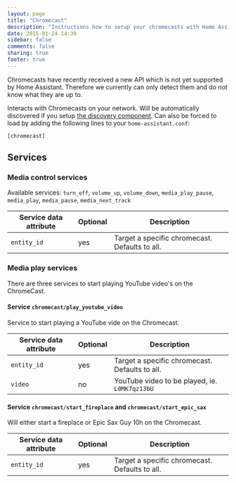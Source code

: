 ```yaml
---
layout: page
title: "Chromecast"
description: "Instructions how to setup your chromecasts with Home Assistant."
date: 2015-01-24 14:39
sidebar: false
comments: false
sharing: true
footer: true
---
```


<p class='note warning'>
Chromecasts have recently received a new API which is not yet supported by Home Assistant. Therefore we currently can only detect them and do not know what they are up to.
</p> 

Interacts with Chromecasts on your network. Will be automatically discovered if you setup [the discovery component]({{site_root}}/components/discovery.html). Can also be forced to load by adding the following lines to your `home-assistant.conf`:

```
[chromecast]
```

## Services

### Media control services
Available services: `turn_off`, `volume_up`, `volume_down`, `media_play_pause`, `media_play`, `media_pause`, `media_next_track`

| Service data attribute | Optional | Description |
| ---------------------- | -------- | ----------- |
| `entity_id`            |      yes | Target a specific chromecast. Defaults to all.

### Media play services

There are three services to start playing YouTube video's on the ChromeCast.

#### Service `chromecast/play_youtube_video`
Service to start playing a YouTube vide on the Chromecast. 

| Service data attribute | Optional | Description |
| ---------------------- | -------- | ----------- |
| `entity_id`            |      yes | Target a specific chromecast. Defaults to all.
| `video`                |       no | YouTube video to be played, ie. `L0MK7qz13bU`


#### Service `chromecast/start_fireplace` and `chromecast/start_epic_sax`
Will either start a fireplace or Epic Sax Guy 10h on the Chromecast.

| Service data attribute | Optional | Description |
| ---------------------- | -------- | ----------- |
| `entity_id`            |      yes | Target a specific chromecast. Defaults to all.
